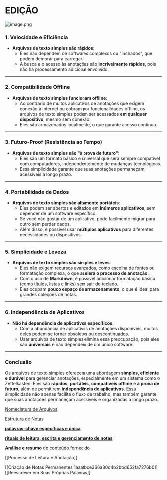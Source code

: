 # EDIÇÃO

![image.png](CURSO-ZETTELKASTEN/Conceitos%20Básicos/editar-notas/image.png)

### **1. Velocidade e Eficiência**

- **Arquivos de texto simples são rápidos**:
    - Eles não dependem de softwares complexos ou "inchados", que podem demorar para carregar.
    - A busca e o acesso às anotações são **incrivelmente rápidos**, pois não há processamento adicional envolvido.

---

### **2. Compatibilidade Offline**

- **Arquivos de texto simples funcionam offline**:
    - Ao contrário de muitos aplicativos de anotações que exigem conexão à internet ou cobram por funcionalidades offline, os arquivos de texto simples podem ser acessados **em qualquer dispositivo**, mesmo sem conexão.
    - Eles são armazenados localmente, o que garante acesso contínuo.

---

### **3. Futuro-Proof (Resistência ao Tempo)**

- **Arquivos de texto simples são "à prova de futuro"**:
    - Eles são um formato básico e universal que será sempre compatível com computadores, independentemente de mudanças tecnológicas.
    - Essa simplicidade garante que suas anotações permaneçam acessíveis a longo prazo.

---

### **4. Portabilidade de Dados**

- **Arquivos de texto simples são altamente portáteis**:
    - Eles podem ser abertos e editados em **inúmeros aplicativos**, sem depender de um software específico.
    - Se você não gostar de um aplicativo, pode facilmente migrar para outro sem perder dados.
    - Além disso, é possível usar **múltiplos aplicativos** para diferentes necessidades ou dispositivos.

---

### **5. Simplicidade e Leveza**

- **Arquivos de texto simples são simples e leves**:
    - Eles não exigem recursos avançados, como escolha de fontes ou formatação complexa, o que **acelera o processo de anotação**.
    - Com o uso de **Markdown**, é possível adicionar formatação básica (como títulos, listas e links) sem sair do teclado.
    - Eles ocupam **pouco espaço de armazenamento**, o que é ideal para grandes coleções de notas.

---

### **6. Independência de Aplicativos**

- **Não há dependência de aplicativos específicos**:
    - Com a abundância de aplicativos de anotações disponíveis, muitos deles podem se tornar obsoletos ou descontinuados.
    - Usar arquivos de texto simples elimina essa preocupação, pois eles são **universais** e não dependem de um único software.

---

### **Conclusão**

Os arquivos de texto simples oferecem uma abordagem **simples, eficiente e durável** para gerenciar anotações, especialmente em um sistema como o Zettelkasten. Eles são **rápidos**, **portáteis**, **compatíveis offline** e **à prova de futuro**, além de permitirem **independência de aplicativos**. Essa simplicidade não apenas facilita o fluxo de trabalho, mas também garante que suas anotações permaneçam acessíveis e organizadas a longo prazo.



[Nomeclatura de Arquivos](Nomeclatura%20de%20Arquivos.md)

[Estrutura de Notas](Estrutura%20de%20Notas.md)

[ **palavras-chave específicas e única**](palavras-chave%20específicas%20e%20única.md)

[**rituais de leitura, escrita e gerenciamento de notas** ](rituais%20de%20leitura,%20escrita%20e%20gerenciamento%20de%20notas.md)

[**Análise e resumo** do conteúdo fornecido](5.2%20Análise%20e%20resumo%20do%20conteúdo%20fornecido.md)

[[Processo de Leitura e Anotação]]

[[Criação de Notas Permanentes 1aaafbce366a80d4b2bbd652fa7276b0]]
[[Reescrever em Suas Próprias Palavras]]
